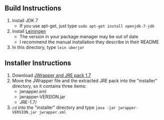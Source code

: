 ## Build Instructions

1. Install JDK 7
	- If you use apt-get, just type `sudo apt-get install openjdk-7-jdk`
2. Install [Leiningen](https://github.com/technomancy/leiningen)
	- The version in your package manager may be out of date
	- I recommend the manual installation they describe in their README
3. In this directory, type `lein uberjar`

## Installer Instructions

1. Download [JWrapper and JRE pack 1.7](http://www.jwrapper.com/download.html)
2. Move the JWrapper file and the extracted JRE pack into the "installer" directory, so it contains three items:
	- jwrapper.xml
	- jwrapper-VERSION.jar
	- JRE-1.7/
3. `cd` into the "installer" directory and type `java -jar jwrapper-VERSION.jar jwrapper.xml`
